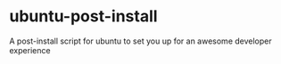 # ubuntu-post-install
A post-install script for ubuntu to set you up for an awesome developer experience
